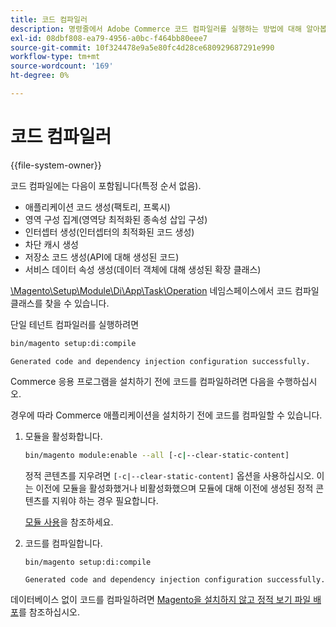 ```yaml
---
title: 코드 컴파일러
description: 명령줄에서 Adobe Commerce 코드 컴파일러를 실행하는 방법에 대해 알아봅니다. 컴파일 프로세스 및 최적화 기술을 살펴봅니다.
exl-id: 08dbf808-ea79-4956-a0bc-f464bb80eee7
source-git-commit: 10f324478e9a5e80fc4d28ce680929687291e990
workflow-type: tm+mt
source-wordcount: '169'
ht-degree: 0%

---
```


# 코드 컴파일러

{{file-system-owner}}

코드 컴파일에는 다음이 포함됩니다(특정 순서 없음).

- 애플리케이션 코드 생성(팩토리, 프록시)
- 영역 구성 집계(영역당 최적화된 종속성 삽입 구성)
- 인터셉터 생성(인터셉터의 최적화된 코드 생성)
- 차단 캐시 생성
- 저장소 코드 생성(API에 대해 생성된 코드)
- 서비스 데이터 속성 생성(데이터 객체에 대해 생성된 확장 클래스)

[\Magento\Setup\Module\Di\App\Task\Operation][operation] 네임스페이스에서 코드 컴파일 클래스를 찾을 수 있습니다.

단일 테넌트 컴파일러를 실행하려면

```bash
bin/magento setup:di:compile
```

```
Generated code and dependency injection configuration successfully.
```

Commerce 응용 프로그램을 설치하기 전에 코드를 컴파일하려면 다음을 수행하십시오.

경우에 따라 Commerce 애플리케이션을 설치하기 전에 코드를 컴파일할 수 있습니다.

1. 모듈을 활성화합니다.

   ```bash
   bin/magento module:enable --all [-c|--clear-static-content]
   ```

   정적 콘텐츠를 지우려면 `[-c|--clear-static-content]` 옵션을 사용하십시오. 이는 이전에 모듈을 활성화했거나 비활성화했으며 모듈에 대해 이전에 생성된 정적 콘텐츠를 지워야 하는 경우 필요합니다.

   [모듈 사용](../../installation/tutorials/manage-modules.md)을 참조하세요.

1. 코드를 컴파일합니다.

   ```bash
   bin/magento setup:di:compile
   ```

   ```
   Generated code and dependency injection configuration successfully.
   ```

데이터베이스 없이 코드를 컴파일하려면 [Magento을 설치하지 않고 정적 보기 파일 배포](../cli/static-view-file-deployment.md)를 참조하십시오.

<!-- link definitions -->

[operation]: https://github.com/magento/magento2/blob/2.4/setup/src/Magento/Setup/Module/Di/App/Task/Operation
